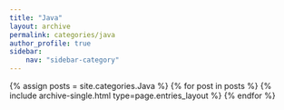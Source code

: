 ```yaml
---
title: "Java"
layout: archive
permalink: categories/java
author_profile: true
sidebar:
    nav: "sidebar-category"
---
```



{% assign posts = site.categories.Java %}
{% for post in posts %} {% include archive-single.html type=page.entries_layout %} {% endfor %}